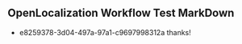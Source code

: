 ## OpenLocalization Workflow Test MarkDown
* e8259378-3d04-497a-97a1-c9697998312a 
thanks!<!--HONumber=Mar16_HO3-->
